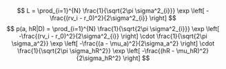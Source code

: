 $$
L = \prod_{i=1}^{N} \frac{1}{\sqrt{2\pi \sigma^2_{i}}} \exp \left[ -\frac{(rv_i - r_0)^2}{2\sigma^2_{i}} \right]
$$
$$
p(a, hR|D) = \prod_{i=1}^{N} \frac{1}{\sqrt{2\pi \sigma^2_{i}}} \exp \left[ -\frac{(rv_i - r_0)^2}{2\sigma^2_{i}} \right] \cdot \frac{1}{\sqrt{2\pi \sigma_a^2}} \exp \left[ -\frac{(a - \mu_a)^2}{2\sigma_a^2} \right] \cdot \frac{1}{\sqrt{2\pi \sigma_hR^2}} \exp \left[ -\frac{(hR - \mu_hR)^2}{2\sigma_hR^2} \right]
$$